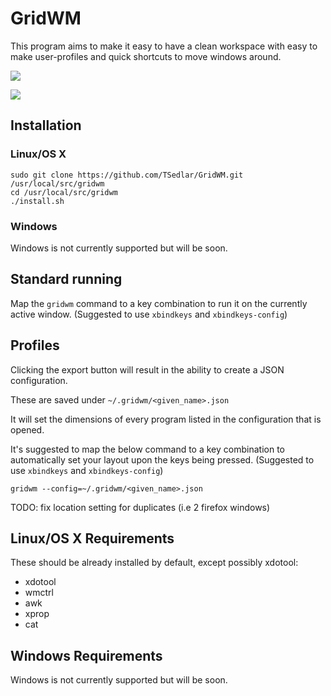 # GridWM

This program aims to make it easy to have a clean workspace with easy to make user-profiles and quick shortcuts to move windows around.

![](https://img.shields.io/badge/License-MIT-blue.svg)


![](md_res/showcase.gif)


## Installation

### Linux/OS X

```
sudo git clone https://github.com/TSedlar/GridWM.git /usr/local/src/gridwm
cd /usr/local/src/gridwm
./install.sh
```

### Windows

Windows is not currently supported but will be soon.


## Standard running

Map the `gridwm` command to a key combination to run it on the currently active window. (Suggested to use `xbindkeys` and `xbindkeys-config`)


## Profiles
Clicking the export button will result in the ability to create a JSON configuration.

These are saved under `~/.gridwm/<given_name>.json`

It will set the dimensions of every program listed in the configuration that is opened.

It's suggested to map the below command to a key combination to automatically set your layout upon the keys being pressed. (Suggested to use `xbindkeys` and `xbindkeys-config`)

```
gridwm --config=~/.gridwm/<given_name>.json
```

TODO: fix location setting for duplicates (i.e 2 firefox windows)

## Linux/OS X Requirements

These should be already installed by default, except possibly xdotool:
- xdotool
- wmctrl
- awk
- xprop
- cat

## Windows Requirements

Windows is not currently supported but will be soon.